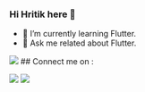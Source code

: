 ### Hi Hritik  here 👋
- 🌱 I’m currently learning Flutter.
- 💬 Ask me  related about  Flutter. 
<img src="https://github-readme-stats.vercel.app/api?username=Hritik602&&show_icons=true&title_color=ffffff&icon_color=bb2acf&text_color=daf7dc&bg_color=151515"> 

<!--<a href="https://github.com/Hritik602/github-readme-activity-graph"><img alt="Hritik's Activity Graph" src="https://activity-graph.herokuapp.com/graph?username=Hritik&bg_color=0D1117&color=5BCDEC&line=5BCDEC&point=FFFFFF&hide_border=true" /></a>--!>

## Connect me on :
<p align="left">
<a href = "https://www.linkedin.com/in/hritikrajkarn/"><img src="https://img.icons8.com/fluent/48/000000/linkedin.png"/></a>
<a href = "https://twitter.com/KarnHritik"><img src="https://img.icons8.com/color/48/000000/twitter--v1.png"/></a>
</p>
